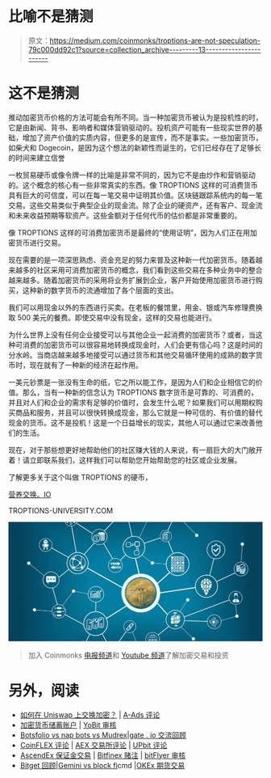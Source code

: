 # 比喻不是猜测

> 原文：<https://medium.com/coinmonks/troptions-are-not-speculation-79c000dd92c1?source=collection_archive---------13----------------------->

# 这不是猜测

推动加密货币价格的方法可能会有所不同。当一种加密货币被认为是投机性的时，它是由新闻、背书、影响者和媒体营销驱动的。投机资产可能有一些现实世界的基础，增加了资产价值的实质内容，但更多的是宣传，而不是事实。一些加密货币，如柴犬和 Dogecoin，是因为这个想法的新颖性而诞生的，它们已经存在了足够长的时间来建立信誉

一枚贸易硬币或像令牌一样的比喻是非常不同的，因为它不是由炒作和营销驱动的。这个概念的核心有一些非常真实的东西。像 TROPTIONS 这样的可消费货币具有巨大的可信度，可以在每一笔交易中证明其价值。区块链跟踪系统内的每一笔交易。这些交易类似于典型企业的现金流。除了企业的硬资产，还有客户、现金流和未来收益预期等软资产。这些金额对于任何代币的估价都是非常重要的。

像 TROPTIONS 这样的可消费加密货币是最终的“使用证明”，因为人们正在用加密货币进行交易。

现在需要的是一项深思熟虑、资金充足的努力来普及这种新一代加密货币。随着越来越多的社区采用可消费加密货币的概念，我们看到这些交易在多种业务中的整合越来越多。随着加密货币的采用将业务扩展到企业，客户开始使用加密货币进行购买，这种新的数字货币的流通增加了各个层面的支出。

我们可以用现金以外的东西进行买卖。在老板的餐馆里，用金、银或汽车修理费换取 500 美元的餐费。即使交易中没有现金，这样的交易也能进行。

为什么世界上没有任何企业接受可以与其他企业一起消费的加密货币？或者，当这种可消费的加密货币可以很容易地转换成现金时，人们会更有信心吗？这是时间的分水岭。当商店越来越多地接受可以通过货币和其他交易循环使用的成熟的数字货币时，现在就有了一种新的经济在起作用。

一美元钞票是一张没有生命的纸，它之所以能工作，是因为人们和企业相信它的价值。那么，当有一种新的信念认为 TROPTIONS 数字货币是可靠的、可消费的，并且对人们和企业的需求有足够的价值时，会发生什么呢？如果我们可以用期权购买商品和服务，并且可以很快转换成现金，那么它就是一种可信的、有价值的替代现金的货币。这不是投机！这是一个日益增长的现实，其他人可以通过它来改善他们的生活。

现在，对于那些想更好地帮助他们的社区赚大钱的人来说，有一扇巨大的大门敞开着！请立即联系我们，这样我们可以帮助您开始帮助您的社区或企业发展。

了解更多关于这个叫做 TROPTIONS 的硬币，

[营养交换。IO](http://TROPTIONSXCHANGE.IO)

TROPTIONS-UNIVERSITY.COM

![](img/56cb2316f60fb2b8d61f9e238ecb5a92.png)

> 加入 Coinmonks [电报频道](https://t.me/coincodecap)和 [Youtube 频道](https://www.youtube.com/c/coinmonks/videos)了解加密交易和投资

# 另外，阅读

*   [如何在 Uniswap 上交换加密？](https://coincodecap.com/swap-crypto-on-uniswap) | [A-Ads 评论](https://coincodecap.com/a-ads-review)
*   [加密货币储蓄账户](/coinmonks/cryptocurrency-savings-accounts-be3bc0feffbf) | [YoBit 审核](/coinmonks/yobit-review-175464162c62)
*   [Botsfolio vs nap bots vs Mudrex](/coinmonks/botsfolio-vs-napbots-vs-mudrex-c81344970c02)|[gate . io 交流回顾](/coinmonks/gate-io-exchange-review-61bf87b7078f)
*   [CoinFLEX 评论](https://coincodecap.com/coinflex-review) | [AEX 交易所评论](https://coincodecap.com/aex-exchange-review) | [UPbit 评论](https://coincodecap.com/upbit-review)
*   [AscendEx 保证金交易](https://coincodecap.com/ascendex-margin-trading) | [Bitfinex 赌注](https://coincodecap.com/bitfinex-staking) | [bitFlyer 审核](https://coincodecap.com/bitflyer-review)
*   [Bitget 回顾](https://coincodecap.com/bitget-review)|[Gemini vs block fi](https://coincodecap.com/gemini-vs-blockfi)cmd |[OKEx 期货交易](https://coincodecap.com/okex-futures-trading)